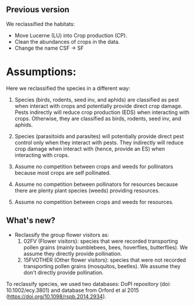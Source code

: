 ## Previous version

We reclassified the habitats:

* Move Lucerne (LU) into Crop production (CP).
* Clean the abundances of crops in the data.
* Change the name CSF -> SF

  

# Assumptions:

Here we reclassified the species in a different way:

1. Species (birds, rodents, seed inv, and aphids) are classified as pest when interact with crops and potentially provide direct crop damage. Pests indirectly will reduce crop production (EDS) when interacting with crops. Otherwise, they are classified as birds, rodents, seed inv, and aphids.
   
2. Species (parasitoids and parasites) will potentially provide direct pest control only when they interact with pests. They indirectly will reduce crop damage when interact with (hence, provide an ES) when interacting with crops.

1. Assume no competition between crops and weeds for pollinators because most crops are self pollinated.
2. Assume no competition between pollinators for resources because there are plenty plant species (weeds) providing resources.
3. Assume no competition between crops and weeds for resources.


## What's new?

* Reclassify the group flower visitors as:
  1) 02FV (Flower visitors): species that were recorded transporting pollen grains (mainly bumblebees, bees, hoverflies, butterflies). We assume they directly provide pollination.
  2) 15FVOTHER (Other flower visitors): species that were not recorded transporting pollen grains (mosquitos, beetles). We assume they don't directly provide pollination.

To reclassify species, we used two databases: DoPI repository (doi: 10.1002/ecy.3801) and database from Orford et al 2015 (https://doi.org/10.1098/rspb.2014.2934). 

